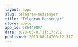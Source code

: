 ```yaml
---
layout: apps
slug: telegram-messenger
title: "Telegram Messenger"
store: apple
app_id: 686449807
date: 2023-05-01T11:17:21Z
published: 2013-08-14T00:12:31Z
---
```

